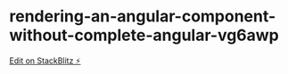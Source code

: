 # rendering-an-angular-component-without-complete-angular-vg6awp

[Edit on StackBlitz ⚡️](https://stackblitz.com/edit/rendering-an-angular-component-without-complete-angular-vg6awp)
